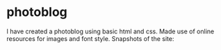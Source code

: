 # photoblog
I have created a photoblog using basic html and css.
Made use of online resources for images and font style.
Snapshots of the site:

